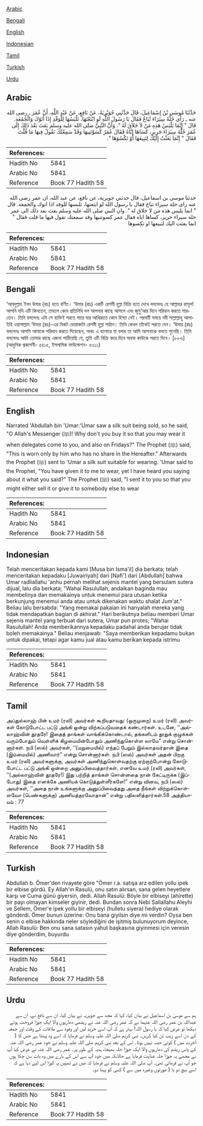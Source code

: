 [Arabic](#arabic)

[Bengali](#bengali)

[English](#english)

[Indonesian](#indonesian)

[Tamil](#tamil)

[Turkish](#turkish)

[Urdu](#urdu)

## Arabic


<div dir="rtl" lang="ar" style={{fontSize:'larger',backgroundColor:'#f8f9fa',padding:20}}>
حَدَّثَنَا مُوسَى بْنُ إِسْمَاعِيلَ، قَالَ حَدَّثَنِي جُوَيْرِيَةُ، عَنْ نَافِعٍ، عَنْ عَبْدِ اللَّهِ، أَنَّ عُمَرَ ـ رضى الله عنه ـ رَأَى حُلَّةً سِيَرَاءَ تُبَاعُ فَقَالَ يَا رَسُولَ اللَّهِ لَوِ ابْتَعْتَهَا، تَلْبَسُهَا لِلْوَفْدِ إِذَا أَتَوْكَ وَالْجُمُعَةِ‏.‏ قَالَ ‏"‏ إِنَّمَا يَلْبَسُ هَذِهِ مَنْ لاَ خَلاَقَ لَهُ ‏"‏‏.‏ وَأَنَّ النَّبِيَّ صلى الله عليه وسلم بَعَثَ بَعْدَ ذَلِكَ إِلَى عُمَرَ حُلَّةَ سِيَرَاءَ حَرِيرٍ، كَسَاهَا إِيَّاهُ فَقَالَ عُمَرُ كَسَوْتَنِيهَا وَقَدْ سَمِعْتُكَ تَقُولُ فِيهَا مَا قُلْتَ فَقَالَ ‏"‏ إِنَّمَا بَعَثْتُ إِلَيْكَ لِتَبِيعَهَا أَوْ تَكْسُوَهَا ‏"‏‏.‏
</div>
<div style={{backgroundColor:'#f8f9fa',padding:20, marginBottom: 10}}><table> <thead> <tr> <th>References:</th> <th></th> </tr> </thead> <tbody><tr><td>Hadith No</td><td>5841</td></tr><tr><td>Arabic No</td><td>5841</td></tr><tr><td>Reference</td><td>Book 77 Hadith 58</td></tr></tbody></table></div>


<div dir="rtl" lang="ar" style={{fontSize:'larger',backgroundColor:'#f8f9fa',padding:20}}>
حدثنا موسى بن اسماعيل، قال حدثني جويرية، عن نافع، عن عبد الله، ان عمر رضى الله عنه راى حلة سيراء تباع فقال يا رسول الله لو ابتعتها، تلبسها للوفد اذا اتوك والجمعة. قال " انما يلبس هذه من لا خلاق له ". وان النبي صلى الله عليه وسلم بعث بعد ذلك الى عمر حلة سيراء حرير، كساها اياه فقال عمر كسوتنيها وقد سمعتك تقول فيها ما قلت فقال " انما بعثت اليك لتبيعها او تكسوها
</div>
<div style={{backgroundColor:'#f8f9fa',padding:20, marginBottom: 10}}><table> <thead> <tr> <th>References:</th> <th></th> </tr> </thead> <tbody><tr><td>Hadith No</td><td>5841</td></tr><tr><td>Arabic No</td><td>5841</td></tr><tr><td>Reference</td><td>Book 77 Hadith 58</td></tr></tbody></table></div>

## Bengali


<div dir="ltr" lang="bn" style={{fontSize:'larger',backgroundColor:'#f8f9fa',padding:20}}>
‘আবদুল্লাহ ইবন উমার (রাঃ) হতে বর্ণিত। ‘উমার (রাঃ) একটি রেশমী হুল্লা বিক্রি হতে দেখে বললেনঃ হে আল্লাহর রাসূল! আপনি যদি এটি কিনতেন, তাহলে কোন প্রতিনিধি দল আপনার কাছে আসলে এবং জুমু‘আর দিনে পরিধান করতে পারতেন। তিনি বললেনঃ এটা সে ব্যক্তিই পরতে পারে যার আখিরাতে কোন হিস্যা নেই। পরবর্তী সময়ে নবী সাল্লাল্লাহু আলাইহি ওয়াসাল্লাম ‘উমার (রাঃ)-এর নিকট ডোরাকাটা রেশমী হুল্লা পাঠান। তিনি কেবল তাঁকেই পরতে দেন। ‘উমার (রাঃ) বললেনঃ আপনি আমাকে পরিধান করতে দিয়েছেন, অথচ এ ব্যাপারে যা বলার তা আমি আপনাকে বলতে শুনেছি। তিনি বললেনঃ আমি তোমার কাছে এজন্য পাঠিয়েছি যে, তুমি এটি বিক্রি করে দিবে অথবা কাউকে পরতে দিবে। [৮৮৬] (আধুনিক প্রকাশনী- ৫৪১৫, ইসলামিক ফাউন্ডেশন- ৫৩১১)
</div>
<div style={{backgroundColor:'#f8f9fa',padding:20, marginBottom: 10}}><table> <thead> <tr> <th>References:</th> <th></th> </tr> </thead> <tbody><tr><td>Hadith No</td><td>5841</td></tr><tr><td>Arabic No</td><td>5841</td></tr><tr><td>Reference</td><td>Book 77 Hadith 58</td></tr></tbody></table></div>

## English


<div dir="ltr" lang="en" style={{fontSize:'larger',backgroundColor:'#f8f9fa',padding:20}}>
Narrated 'Abdullah bin 'Umar:'Umar saw a silk suit being sold, so he said, "O Allah's Messenger (ﷺ)! Why don't you buy it so that you may wear it when delegates come to you, and also on Fridays?" The Prophet (ﷺ) said, "This is worn only by him who has no share in the Hereafter." Afterwards the Prophet (ﷺ) sent to 'Umar a silk suit suitable for wearing. 'Umar said to the Prophet, "You have given it to me to wear, yet I have heard you saying about it what you said?" The Prophet (ﷺ) said, "I sent it to you so that you might either sell it or give it to somebody else to wear
</div>
<div style={{backgroundColor:'#f8f9fa',padding:20, marginBottom: 10}}><table> <thead> <tr> <th>References:</th> <th></th> </tr> </thead> <tbody><tr><td>Hadith No</td><td>5841</td></tr><tr><td>Arabic No</td><td>5841</td></tr><tr><td>Reference</td><td>Book 77 Hadith 58</td></tr></tbody></table></div>

## Indonesian


<div dir="ltr" lang="id" style={{fontSize:'larger',backgroundColor:'#f8f9fa',padding:20}}>
Telah menceritakan kepada kami [Musa bin Isma'il] dia berkata; telah menceritakan kepadaku [Juwairiyah] dari [Nafi'] dari [Abdullah] bahwa Umar radliallahu 'anhu pernah melihat sejenis mantel yang bersulam sutera dijual, lalu dia berkata; "Wahai Rasulullah, andaikan baginda mau membelinya dan memakainya untuk menemui para utusan ketika berkunjung menemui anda atau untuk dikenakan waktu shalat Jum'at." Beliau lalu bersabda: "Yang memakai pakaian ini hanyalah mereka yang tidak mendapatkan bagian di akhirat." Hari berikutnya beliau memberi Umar sejenis mantel yang terbuat dari sutera, Umar pun protes; "Wahai Rasulullah! Anda memberikannya kepadaku padahal anda berujar tidak boleh memakainya." Beliau menjawab: "Saya memberikan kepadamu bukan untuk dipakai, tetapi agar kamu jual atau kamu berikan kepada istrimu
</div>
<div style={{backgroundColor:'#f8f9fa',padding:20, marginBottom: 10}}><table> <thead> <tr> <th>References:</th> <th></th> </tr> </thead> <tbody><tr><td>Hadith No</td><td>5841</td></tr><tr><td>Arabic No</td><td>5841</td></tr><tr><td>Reference</td><td>Book 77 Hadith 58</td></tr></tbody></table></div>

## Tamil


<div dir="ltr" lang="ta" style={{fontSize:'larger',backgroundColor:'#f8f9fa',padding:20}}>
அப்துல்லாஹ் பின் உமர் (ரலி) அவர்கள் கூறியதாவது: (ஒருமுறை) உமர் (ரலி) அவர்கள் கோடுபோட்ட பட்டு அங்கி ஒன்று விற்கப்படுவதைக் கண்டார்கள். உடனே, ‘‘அல்லாஹ்வின் தூதரே! இதைத் தாங்கள் வாங்கிக்கொண்டால், தங்களிடம் தூதுக் குழுக்கள் வரும்போதும் வெள்ளிக் கிழமையின்போதும் அணிந்துகொள்ள லாமே” என்று சொன்னார்கள். நபி (ஸல்) அவர்கள், ‘‘(மறுமையில்) எந்தப் பேறும் இல்லாதவர்தான் இதை (இம்மையில்) அணிவார்” என்று சொன்னார்கள். நபி (ஸல்) அவர்கள் அதன் பிறகு உமர் (ரலி) அவர்களுக்கு, அவர்கள் அணிந்துகொள்வதற்கு ஏற்றாற்போன்று கோடுபோட்ட பட்டு அங்கி ஒன்றை அனுப்பிவைத்தார்கள். எனவே உமர் (ரலி) அவர்கள், ‘‘(அல்லாஹ்வின் தூதரே!) இது பற்றித் தாங்கள் சொன்னதை நான் கேட்டிருக்க (இப்போது) இதை எனக்கே அணியக் கொடுத்துள்ளீர்களே!” என்று வினவ, நபி (ஸல்) அவர்கள், ‘‘அதை நான் உங்களுக்கு அனுப்பிவைத்தது அதை நீங்கள் விற்றுக்கொள்ளவோ (பெண்களுக்கு) அணியத்தரவோதான்” என்று பதிலளித்தார்கள்.58 அத்தியாயம் : 77
</div>
<div style={{backgroundColor:'#f8f9fa',padding:20, marginBottom: 10}}><table> <thead> <tr> <th>References:</th> <th></th> </tr> </thead> <tbody><tr><td>Hadith No</td><td>5841</td></tr><tr><td>Arabic No</td><td>5841</td></tr><tr><td>Reference</td><td>Book 77 Hadith 58</td></tr></tbody></table></div>

## Turkish


<div dir="ltr" lang="tr" style={{fontSize:'larger',backgroundColor:'#f8f9fa',padding:20}}>
Abdullah b. Ömer'den rivayete göre "Ömer r.a. satışa arz edilen yollu ipek bir elbise gördü. Ey Allah'ın Rasulü, onu satın alırsan, sana gelen heyetlere karşı ve Cuma günü giyersin, dedi. Allah Rasulü: Böyle bir elbiseyi (ahirette) bir payı olmayan kimseler giyinir, dedi. Bundan sonra Nebi Sallallahu Aleyhi ve Sellem, Ömer'e ipek yollu bir elbiseyi (hulletu siyera) hediye olarak gönderdi. Ömer bunun üzerine: Onu bana giyilsin diye mi verdin? Oysa ben senin o elbise hakkında neler söylediğini de işitmiş bulunuyorum deyince, Allah Rasulü: Ben onu sana satasın yahut başkasına giyinmesi için veresin diye gönderdim, buyurdu
</div>
<div style={{backgroundColor:'#f8f9fa',padding:20, marginBottom: 10}}><table> <thead> <tr> <th>References:</th> <th></th> </tr> </thead> <tbody><tr><td>Hadith No</td><td>5841</td></tr><tr><td>Arabic No</td><td>5841</td></tr><tr><td>Reference</td><td>Book 77 Hadith 58</td></tr></tbody></table></div>

## Urdu


<div dir="rtl" lang="ur" style={{fontSize:'larger',backgroundColor:'#f8f9fa',padding:20}}>
ہم سے موسیٰ بن اسماعیل نے بیان کیا، کہا کہ مجھ سے جویریہ نے بیان کیا، ان سے نافع نے، ان سے عبداللہ بن عمر رضی اللہ عنہما نے کہ عمر رضی اللہ عنہ نے ریشمی دھاریوں والا ایک جوڑا فروخت ہوتے دیکھا تو عرض کیا کہ یا رسول اللہ! بہتر ہے کہ آپ اسے خرید لیں اور وفود سے ملاقات کے وقت اور جمعہ کے دن اسے زیب تن کیا کریں۔ نبی کریم صلی اللہ علیہ وسلم نے فرمایا کہ اسے وہ پہنتا ہے جس کا ( آخرت میں ) کوئی حصہ نہیں ہوتا۔ اس کے بعد نبی کریم صلی اللہ علیہ وسلم نے خود عمر رضی اللہ عنہ کے پاس ریشم کی دھاریوں والا ایک جوڑا حلہ بھیجا، ہدیہ کے طور پر۔ عمر رضی اللہ عنہ نے عرض کیا آپ نے مجھے یہ جوڑا حلہ عنایت فرمایا ہے حالانکہ میں خود آپ سے اس کے بارے میں وہ بات سن چکا ہوں جو آپ نے فرمائی تھی۔ آپ صلی اللہ علیہ وسلم نے فرمایا کہ میں نے تمہیں یہ کپڑا اس لیے دیا ہے کہ اسے بیچ دو یا ( عورتوں وغیرہ میں سے ) کسی کو پہنا دو۔
</div>
<div style={{backgroundColor:'#f8f9fa',padding:20, marginBottom: 10}}><table> <thead> <tr> <th>References:</th> <th></th> </tr> </thead> <tbody><tr><td>Hadith No</td><td>5841</td></tr><tr><td>Arabic No</td><td>5841</td></tr><tr><td>Reference</td><td>Book 77 Hadith 58</td></tr></tbody></table></div>